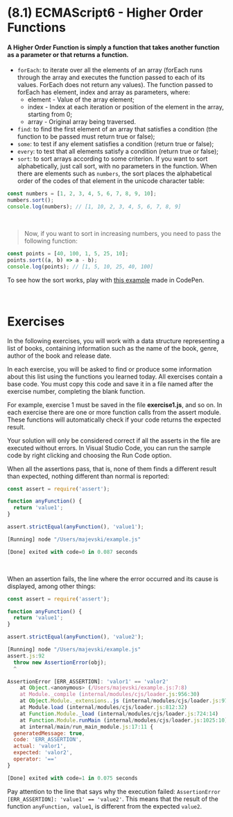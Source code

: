 # (8.1) ECMAScript6 - Higher Order Functions

#### A Higher Order Function is simply a function that takes another function as a parameter or that returns a function.

- `forEach`: to iterate over all the elements of an array (forEach runs through the array and executes the function passed to each of its values. ForEach does not return any values). The function passed to forEach has element, index and array as parameters, where:
    - element - Value of the array element;
    - index - Index at each iteration or position of the element in the array, starting from 0;
    - array - Original array being traversed.
- `find`: to find the first element of an array that satisfies a condition (the function to be passed must return true or false);
- `some`: to test if any element satisfies a condition (return true or false);
- `every`: to test that all elements satisfy a condition (return true or false);
- `sort`: to sort arrays according to some criterion. If you want to sort alphabetically, just call sort, with no parameters in the function. When there are elements such as `numbers`, the sort places the alphabetical order of the codes of that element in the unicode character table:
```js
const numbers = [1, 2, 3, 4, 5, 6, 7, 8, 9, 10];
numbers.sort();
console.log(numbers); // [1, 10, 2, 3, 4, 5, 6, 7, 8, 9]
```

<br>

> Now, if you want to sort in increasing numbers, you need to pass the following function:
```js
const points = [40, 100, 1, 5, 25, 10];
points.sort((a, b) => a - b);
console.log(points); // [1, 5, 10, 25, 40, 100]
```

To see how the sort works, play with [this example](https://codepen.io/pen/?template=gOMYaXy) made in CodePen.


<br>


# Exercises

In the following exercises, you will work with a data structure representing a list of books, containing information such as the name of the book, genre, author of the book and release date.

In each exercise, you will be asked to find or produce some information about this list using the functions you learned today. All exercises contain a base code. You must copy this code and save it in a file named after the exercise number, completing the blank function.

For example, exercise 1 must be saved in the file **exercise1.js**, and so on. In each exercise there are one or more function calls from the assert module. These functions will automatically check if your code returns the expected result.

Your solution will only be considered correct if all the asserts in the file are executed without errors. In Visual Studio Code, you can run the sample code by right clicking and choosing the Run Code option.

When all the assertions pass, that is, none of them finds a different result than expected, nothing different than normal is reported:

```js
const assert = require('assert');

function anyFunction() {
  return 'value1';
}

assert.strictEqual(anyFunction(), 'value1');
```

```js
[Running] node "/Users/majevski/example.js"

[Done] exited with code=0 in 0.087 seconds
```

<br>

When an assertion fails, the line where the error occurred and its cause is displayed, among other things:


```js
const assert = require('assert');

function anyFunction() {
  return 'value1';
}

assert.strictEqual(anyFunction(), 'value2');
```

```js
[Running] node "/Users/majevski/example.js"
assert.js:92
  throw new AssertionError(obj);
  ^

AssertionError [ERR_ASSERTION]: 'valor1' == 'valor2'
    at Object.<anonymous> (/Users/majevski/example.js:7:8)
    at Module._compile (internal/modules/cjs/loader.js:956:30)
    at Object.Module._extensions..js (internal/modules/cjs/loader.js:973:10)
    at Module.load (internal/modules/cjs/loader.js:812:32)
    at Function.Module._load (internal/modules/cjs/loader.js:724:14)
    at Function.Module.runMain (internal/modules/cjs/loader.js:1025:10)
    at internal/main/run_main_module.js:17:11 {
  generatedMessage: true,
  code: 'ERR_ASSERTION',
  actual: 'valor1',
  expected: 'valor2',
  operator: '=='
}

[Done] exited with code=1 in 0.075 seconds
```

Pay attention to the line that says why the execution failed: `AssertionError [ERR_ASSERTION]: 'value1' == 'value2'`. This means that the result of the function `anyFunction, value1`, is different from the expected `value2`.
